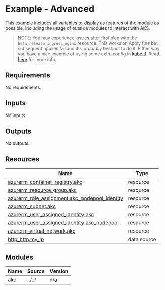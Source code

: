 # Example - Advanced

This example includes all variables to display as features of the module as possible, including the usage of outside modules to interact with AKS.

> NOTE: You may experience issues after first plan with the `helm_release.ingress_nginx` resource. This works on Apply fine but subsequent applies fail and it's probably best not to do it. Either way you have a nice example of using some extra config in [kube.tf](./kube.tf). Read [here](https://registry.terraform.io/providers/hashicorp/kubernetes/latest/docs#stacking-with-managed-kubernetes-cluster-resources) for more info.

<!-- BEGIN_TF_DOCS -->
## Requirements

No requirements.

## Inputs

No inputs.

## Outputs

No outputs.

## Resources

| Name | Type |
|------|------|
| [azurerm_container_registry.akc](https://registry.terraform.io/providers/hashicorp/azurerm/latest/docs/resources/container_registry) | resource |
| [azurerm_resource_group.akc](https://registry.terraform.io/providers/hashicorp/azurerm/latest/docs/resources/resource_group) | resource |
| [azurerm_role_assignment.akc_nodepool_identity](https://registry.terraform.io/providers/hashicorp/azurerm/latest/docs/resources/role_assignment) | resource |
| [azurerm_subnet.akc](https://registry.terraform.io/providers/hashicorp/azurerm/latest/docs/resources/subnet) | resource |
| [azurerm_user_assigned_identity.akc](https://registry.terraform.io/providers/hashicorp/azurerm/latest/docs/resources/user_assigned_identity) | resource |
| [azurerm_user_assigned_identity.akc_nodepool](https://registry.terraform.io/providers/hashicorp/azurerm/latest/docs/resources/user_assigned_identity) | resource |
| [azurerm_virtual_network.akc](https://registry.terraform.io/providers/hashicorp/azurerm/latest/docs/resources/virtual_network) | resource |
| [http_http.my_ip](https://registry.terraform.io/providers/hashicorp/http/latest/docs/data-sources/http) | data source |

## Modules

| Name | Source | Version |
|------|--------|---------|
| <a name="module_akc"></a> [akc](#module\_akc) | ../../ | n/a |
<!-- END_TF_DOCS -->
